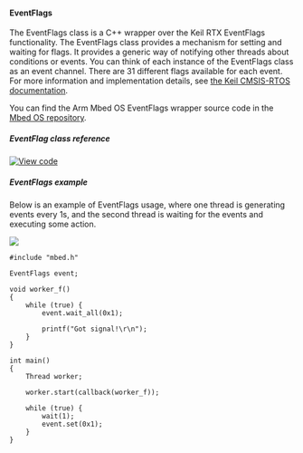 #### EventFlags

The EventFlags class is a C++ wrapper over the Keil RTX EventFlags functionality. The EventFlags class provides a mechanism for setting and waiting for flags. It provides a generic way of notifying other threads about conditions or events. You can think of each instance of the EventFlags class as an event channel. There are 31 different flags available for each event. For more information and implementation details, see [the Keil CMSIS-RTOS documentation](http://arm-software.github.io/CMSIS_5/RTOS2/html/group__CMSIS__RTOS__EventFlags.html).

You can find the Arm Mbed OS EventFlags wrapper source code in the [Mbed OS repository](https://github.com/ARMmbed/mbed-os/blob/master/rtos/EventFlags.h).

##### EventFlag class reference

[![View code](https://www.mbed.com/embed/?type=library)](/docs/v5.4/mbed-os-api-doxy/classrtos_1_1_event_flags.html)

##### EventFlags example

Below is an example of EventFlags usage, where one thread is generating events every 1s, and the second thread is waiting for the events and executing some action.

<span class="images">![](Images/eventflags_usage.png)</span>


```
#include "mbed.h"

EventFlags event;

void worker_f()
{
    while (true) {
        event.wait_all(0x1);

        printf("Got signal!\r\n");
    }
}

int main()
{
    Thread worker;

    worker.start(callback(worker_f));

    while (true) {
        wait(1);
        event.set(0x1);
    }
}
```
